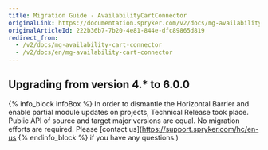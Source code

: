 ```yaml
---
title: Migration Guide - AvailabilityCartConnector
originalLink: https://documentation.spryker.com/v2/docs/mg-availability-cart-connector
originalArticleId: 222b36b7-7b20-4e81-844e-dfc89865d819
redirect_from:
  - /v2/docs/mg-availability-cart-connector
  - /v2/docs/en/mg-availability-cart-connector
---
```


## Upgrading from version 4.* to 6.0.0
{% info_block infoBox %}
In order to dismantle the Horizontal Barrier and enable partial module updates on projects, Technical Release took place. Public API of source and target major versions are equal. No migration efforts are required. Please [contact us](https://support.spryker.com/hc/en-us
{% endinfo_block %} if you have any questions.)

<!--*Last review date: May 30, 2019*-->

